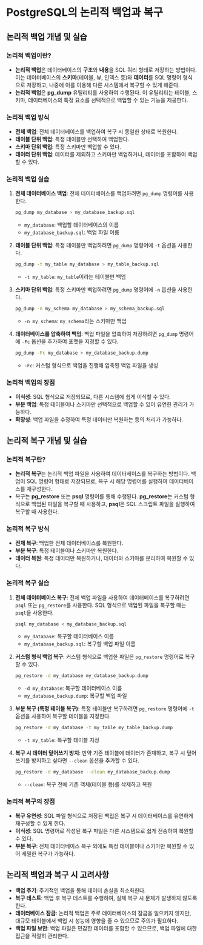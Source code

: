 # PostgreSQL의 논리적 백업과 복구

## 논리적 백업 개념 및 실습

### 논리적 백업이란?

- **논리적 백업**은 데이터베이스의 **구조**와 **내용**을 SQL 쿼리 형태로 저장하는 방법이다. 이는 데이터베이스의 **스키마**(테이블, 뷰, 인덱스 등)와 **데이터**를 SQL 명령어 형식으로 저장하고, 나중에 이를 이용해 다른 시스템에서 복구할 수 있게 해준다.
- **논리적 백업**은 **pg_dump** 유틸리티를 사용하여 수행된다. 이 유틸리티는 테이블, 스키마, 데이터베이스의 특정 요소를 선택적으로 백업할 수 있는 기능을 제공한다.

### 논리적 백업 방식

- **전체 백업**: 전체 데이터베이스를 백업하여 복구 시 동일한 상태로 복원한다.
- **테이블 단위 백업**: 특정 테이블만 선택하여 백업한다.
- **스키마 단위 백업**: 특정 스키마만 백업할 수 있다.
- **데이터 단위 백업**: 데이터를 제외하고 스키마만 백업하거나, 데이터를 포함하여 백업할 수 있다.

### 논리적 백업 실습

1. **전체 데이터베이스 백업**:
   전체 데이터베이스를 백업하려면 `pg_dump` 명령어를 사용한다.

   ```bash
   pg_dump my_database > my_database_backup.sql
   ```

   - `my_database`: 백업할 데이터베이스의 이름
   - `my_database_backup.sql`: 백업 파일 이름

2. **테이블 단위 백업**:
   특정 테이블만 백업하려면 `pg_dump` 명령어에 `-t` 옵션을 사용한다.

   ```bash
   pg_dump -t my_table my_database > my_table_backup.sql
   ```

   - `-t my_table`: `my_table`이라는 테이블만 백업

3. **스키마 단위 백업**:
   특정 스키마만 백업하려면 `pg_dump` 명령어에 `-n` 옵션을 사용한다.

   ```bash
   pg_dump -n my_schema my_database > my_schema_backup.sql
   ```

   - `-n my_schema`: `my_schema`라는 스키마만 백업

4. **데이터베이스를 압축하여 백업**:
   백업 파일을 압축하여 저장하려면 `pg_dump` 명령어에 `-Fc` 옵션을 추가하여 포맷을 지정할 수 있다.
   ```bash
   pg_dump -Fc my_database > my_database_backup.dump
   ```
   - `-Fc`: 커스텀 형식으로 백업을 진행해 압축된 백업 파일을 생성

### 논리적 백업의 장점

- **이식성**: SQL 형식으로 저장되므로, 다른 시스템에 쉽게 이식할 수 있다.
- **부분 백업**: 특정 테이블이나 스키마만 선택적으로 백업할 수 있어 유연한 관리가 가능하다.
- **확장성**: 백업 파일을 수정하여 특정 데이터만 복원하는 등의 처리가 가능하다.

## 논리적 복구 개념 및 실습

### 논리적 복구란?

- **논리적 복구**는 논리적 백업 파일을 사용하여 데이터베이스를 복구하는 방법이다. 백업이 SQL 명령어 형태로 저장되므로, 복구 시 해당 명령어를 실행하여 데이터베이스를 재구성한다.
- 복구는 **pg_restore** 또는 **psql** 명령어를 통해 수행된다. **pg_restore**는 커스텀 형식으로 백업된 파일을 복구할 때 사용하고, **psql**은 SQL 스크립트 파일을 실행하여 복구할 때 사용한다.

### 논리적 복구 방식

- **전체 복구**: 백업한 전체 데이터베이스를 복원한다.
- **부분 복구**: 특정 테이블이나 스키마만 복원한다.
- **데이터 복원**: 특정 데이터만 복원하거나, 데이터와 스키마를 분리하여 복원할 수 있다.

### 논리적 복구 실습

1. **전체 데이터베이스 복구**:
   전체 백업 파일을 사용하여 데이터베이스를 복구하려면 `psql` 또는 `pg_restore`를 사용한다. SQL 형식으로 백업된 파일을 복구할 때는 `psql`을 사용한다.

   ```bash
   psql my_database < my_database_backup.sql
   ```

   - `my_database`: 복구할 데이터베이스 이름
   - `my_database_backup.sql`: 복구할 백업 파일 이름

2. **커스텀 형식 백업 복구**:
   커스텀 형식으로 백업한 파일은 `pg_restore` 명령어로 복구할 수 있다.

   ```bash
   pg_restore -d my_database my_database_backup.dump
   ```

   - `-d my_database`: 복구할 데이터베이스 이름
   - `my_database_backup.dump`: 복구할 백업 파일

3. **부분 복구 (특정 테이블 복구)**:
   특정 테이블만 복구하려면 `pg_restore` 명령어에 `-t` 옵션을 사용하여 복구할 테이블을 지정한다.

   ```bash
   pg_restore -d my_database -t my_table my_table_backup.dump
   ```

   - `-t my_table`: 복구할 테이블 지정

4. **복구 시 데이터 덮어쓰기 방지**:
   만약 기존 테이블에 데이터가 존재하고, 복구 시 덮어쓰기를 방지하고 싶다면 `--clean` 옵션을 추가할 수 있다.
   ```bash
   pg_restore -d my_database --clean my_database_backup.dump
   ```
   - `--clean`: 복구 전에 기존 객체(테이블 등)를 삭제하고 복원

### 논리적 복구의 장점

- **복구 유연성**: SQL 파일 형식으로 저장된 백업은 복구 시 데이터베이스를 유연하게 재구성할 수 있게 한다.
- **이식성**: SQL 명령어로 작성된 복구 파일은 다른 시스템으로 쉽게 전송하여 복원할 수 있다.
- **부분 복구**: 전체 데이터베이스 복구 외에도 특정 테이블이나 스키마만 복원할 수 있어 세밀한 복구가 가능하다.

## 논리적 백업과 복구 시 고려사항

- **백업 주기**: 주기적인 백업을 통해 데이터 손실을 최소화한다.
- **복구 테스트**: 백업 후 복구 테스트를 수행하여, 실제 복구 시 문제가 발생하지 않도록 한다.
- **데이터베이스 잠금**: 논리적 백업은 주로 데이터베이스의 잠금을 일으키지 않지만, 대규모 테이블에서 백업 시 성능에 영향을 줄 수 있으므로 주의가 필요하다.
- **백업 파일 보안**: 백업 파일은 민감한 데이터를 포함할 수 있으므로, 백업 파일에 대한 접근을 적절히 관리한다.

